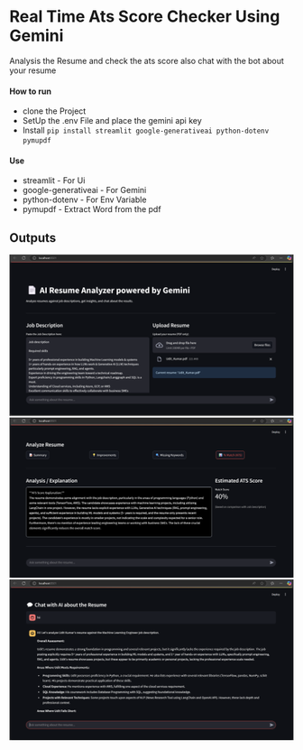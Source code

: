 # Real Time Ats Score Checker Using Gemini

Analysis the Resume and check the ats score also chat with the bot about your resume

#### How to run
- clone the Project
- SetUp the .env File and place the gemini api key
- Install `pip install streamlit google-generativeai python-dotenv pymupdf` 

#### Use
- streamlit - For Ui
- google-generativeai - For Gemini
- python-dotenv - For Env Variable
- pymupdf - Extract Word from the pdf
## Outputs

![img1](screenShots/page1.png)
![img1](screenShots/page2.png)
![img1](screenShots/page3.png)